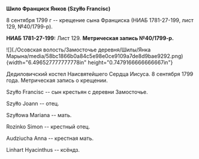 **Шило Франциск Янков (Szyłło Francisc)**

8 сентября 1799 г -- крещение сына Франциска (НИАБ 1781-27-199, лист
129, №40/1799-р).

**НИАБ 1781-27-199:** Лист 129. **Метрическая запись №40/1799-р.**

![](./Осовская волость/Замосточье деревня/Шилы/Янка Марына/media/58bc1866b0a84c5e98e0ce9109a7de8d9bae9292.png){width="6.496527777777778in"
height="0.7479166666666667in"}

Дедиловичский костел Наисвятейшего Сердца Иисуса. 8 сентября 1799 года.
Метрическая запись о крещении.

Szyłło Francisc -- сын крестьян с деревни Замосточье.

Szyłło Joann -- отец.

Szyłłowa Mariana -- мать.

Rozinko Simon -- крестный отец.

Audziucha Anna -- крестная мать.

Linhart Hyacinthus -- ксёндз.
